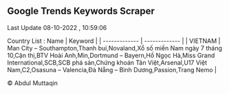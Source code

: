 

## Google Trends Keywords Scraper 
 
Last Update 08-10-2022 , 10:59:06

Country List :
 Name  | Keyword |
| ------------- | ------------- |
| VIETNAM | Man City – Southampton,Thanh bui,Novaland,Xổ số miền Nam ngày 7 tháng 10,Cận thị,BTV Hoài Anh,Min,Dortmund – Bayern,Hồ Ngọc Hà,Miss Grand International,SCB,SCB phá sản,Chứng khoán Tân Việt,Arsenal,U17 Việt Nam,C2,Osasuna – Valencia,Đà Nẵng – Bình Dương,Passion,Trang Nemo |



© Abdul Muttaqin 
